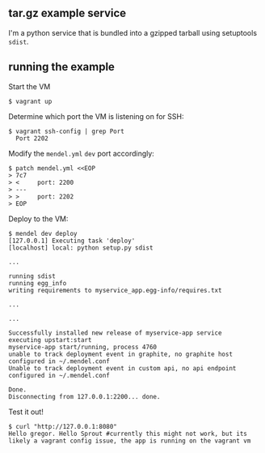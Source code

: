 tar.gz example service
----------------------
I'm a python service that is bundled into a gzipped tarball using setuptools `sdist`.

running the example
-------------------

Start the VM

```
$ vagrant up
```

Determine which port the VM is listening on for SSH:

```
$ vagrant ssh-config | grep Port
  Port 2202
```

Modify the `mendel.yml` `dev` port accordingly:

```
$ patch mendel.yml <<EOP
> 7c7
> <     port: 2200
> ---
> >     port: 2202
> EOP
```

Deploy to the VM:

```
$ mendel dev deploy
[127.0.0.1] Executing task 'deploy'
[localhost] local: python setup.py sdist

...

running sdist
running egg_info
writing requirements to myservice_app.egg-info/requires.txt

...

...

Successfully installed new release of myservice-app service
executing upstart:start
myservice-app start/running, process 4760
unable to track deployment event in graphite, no graphite host configured in ~/.mendel.conf
Unable to track deployment event in custom api, no api endpoint configured in ~/.mendel.conf

Done.
Disconnecting from 127.0.0.1:2200... done.
```

Test it out!

```
$ curl "http://127.0.0.1:8080"
Hello gregor. Hello Sprout #currently this might not work, but its likely a vagrant config issue, the app is running on the vagrant vm
```